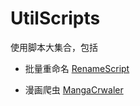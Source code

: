 # UtilScripts
使用脚本大集合，包括

- 批量重命名
  [RenameScript](../RenameScript)

- 漫画爬虫
  [MangaCrwaler](./MangaCrwaler使用说明.md)
